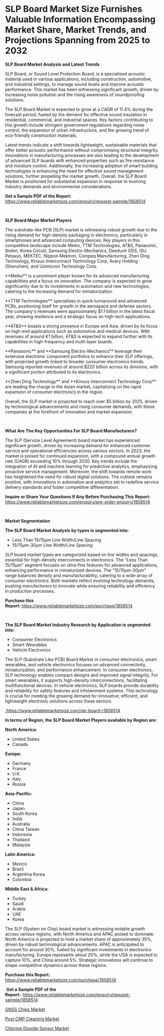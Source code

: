 <p><h1>SLP Board Market Size Furnishes Valuable Information Encompassing Market Share, Market Trends, and Projections Spanning from 2025 to 2032</h1></p><p><strong>SLP Board Market Analysis and Latest Trends</strong></p>
<p><p>SLP Board, or Sound Level Protection Board, is a specialized acoustic material used in various applications, including construction, automotive, and industrial settings, to manage sound levels and improve acoustic performance. This market has been witnessing significant growth, driven by increasing noise pollution and the rising awareness of soundproofing solutions.</p><p>The SLP Board Market is expected to grow at a CAGR of 11.4% during the forecast period, fueled by the demand for effective sound insulation in residential, commercial, and industrial spaces. Key factors contributing to this growth include stringent government regulations regarding noise control, the expansion of urban infrastructure, and the growing trend of eco-friendly construction materials.</p><p>Latest trends indicate a shift towards lightweight, sustainable materials that offer better acoustic performance without compromising structural integrity. Innovations in manufacturing processes are also leading to the development of advanced SLP boards with enhanced properties such as fire resistance and moisture control. Additionally, the increasing adoption of smart building technologies is enhancing the need for effective sound management solutions, further propelling the market growth. Overall, the SLP Board Market is positioned for substantial expansion in response to evolving industry demands and environmental considerations.</p></p>
<p><strong>Get a Sample PDF of the Report:&nbsp;</strong> <a href="https://www.reliablemarketsize.com/enquiry/request-sample/1858514?utm_campaign=1901&utm_medium=2&utm_source=Github&utm_content=ia&utm_term=06042025&utm_id=slp-board">https://www.reliablemarketsize.com/enquiry/request-sample/1858514</a></p>
<p>&nbsp;</p>
<p><strong>SLP Board Major Market Players</strong></p>
<p><p>The substrate-like PCB (SLP) market is witnessing robust growth due to the rising demand for high-density packaging in electronics, particularly in smartphones and advanced computing devices. Key players in this competitive landscape include Meiko, TTM Technologies, AT&S, Panasonic, Ibiden, Korea Circuit, Samsung Electro-Mechanics, Daeduck GDS, ISU Petasys, MEKTEC, Nippon Mektron, Compeq Manufacturing, Zhen Ding Technology, Kinsus Interconnect Technology Corp, Avary Holding (Shenzhen), and Unimicron Technology Corp.</p><p>**Meiko** is a prominent player known for its advanced manufacturing capabilities and a focus on innovation. The company is expected to grow significantly due to its investments in automation and new technologies, catering to the increasing demand for miniaturization.</p><p>**TTM Technologies** specializes in quick-turnaround and advanced PCBs, positioning itself for growth in the aerospace and defense sectors. The company's revenues were approximately $1.1 billion in the latest fiscal year, showing resilience and a strategic focus on high-tech applications.</p><p>**AT&S** boasts a strong presence in Europe and Asia, driven by its focus on high-end applications such as automotive and medical devices. With revenues of around €1 billion, AT&S is expected to expand further with its capabilities in high-frequency and multi-layer boards.</p><p>**Panasonic** and **Samsung Electro-Mechanics** leverage their extensive electronic component portfolios to enhance their SLP offerings, with projected growth linked to broader consumer electronics trends. Samsung reported revenues of around $220 billion across its divisions, with a significant portion attributed to its electronics.</p><p>**Zhen Ding Technology** and **Kinsus Interconnect Technology Corp** are leading the charge in the Asian market, capitalizing on the rapid expansion of consumer electronics in the region.</p><p>Overall, the SLP market is projected to reach over $5 billion by 2025, driven by technological advancements and rising consumer demands, with these companies at the forefront of innovation and market expansion.</p></p>
<p>&nbsp;</p>
<p><strong>What Are The Key Opportunities For SLP Board Manufacturers?</strong></p>
<p><p>The SLP (Service Level Agreement) board market has experienced significant growth, driven by increasing demand for enhanced customer service and operational efficiencies across various sectors. In 2023, the market is poised for continued expansion, with a compound annual growth rate (CAGR) exceeding 10% through 2030. Key trends include the integration of AI and machine learning for predictive analytics, emphasizing proactive service management. Moreover, the shift towards remote work has heightened the need for robust digital solutions. The outlook remains positive, with innovations in automation and analytics set to redefine service delivery standards and foster competitive differentiation.</p></p>
<p><strong>Inquire or Share Your Questions If Any Before Purchasing This Report:</strong> <a href="https://www.reliablemarketsize.com/enquiry/pre-order-enquiry/1858514?utm_campaign=1901&utm_medium=2&utm_source=Github&utm_content=ia&utm_term=06042025&utm_id=slp-board">https://www.reliablemarketsize.com/enquiry/pre-order-enquiry/1858514</a></p>
<p>&nbsp;</p>
<p><strong>Market Segmentation</strong></p>
<p><strong>The SLP Board Market Analysis by types is segmented into:</strong></p>
<p><ul><li>Less Than 15/15µm Line Width/Line Spacing</li><li>15/15µm-30µm Line Width/Line Spacing</li></ul></p>
<p><p>SLP board market types are categorized based on line widths and spacings, essential for high-density interconnects in electronics. The "Less Than 15/15µm" segment focuses on ultra-fine features for advanced applications, enhancing performance in miniaturized devices. The "15/15µm-30µm" range balances density and manufacturability, catering to a wide array of consumer electronics. Both markets reflect evolving technology demands, pushing manufacturers to innovate while ensuring reliability and efficiency in production processes.</p></p>
<p><strong>Purchase this Report:&nbsp;</strong><a href="https://www.reliablemarketsize.com/purchase/1858514?utm_campaign=1901&utm_medium=2&utm_source=Github&utm_content=ia&utm_term=06042025&utm_id=slp-board">https://www.reliablemarketsize.com/purchase/1858514</a></p>
<p>&nbsp;</p>
<p><strong>The SLP Board Market Industry Research by Application is segmented into:</strong></p>
<p><ul><li>Consumer Electronics</li><li>Smart Wearables</li><li>Vehicle Electronics</li></ul></p>
<p><p>The SLP (Substrate Like PCB) Board Market in consumer electronics, smart wearables, and vehicle electronics focuses on advanced connectivity, miniaturization, and performance enhancement. In consumer electronics, SLP technology enables compact designs and improved signal integrity. For smart wearables, it supports high-density interconnections, facilitating multifunctional devices. In vehicle electronics, SLP boards provide durability and reliability for safety features and infotainment systems. This technology is crucial for meeting the growing demand for innovative, efficient, and lightweight electronic solutions across these sectors.</p></p>
<p><a href="https://www.reliablemarketsize.com/slp-board-r1858514?utm_campaign=1901&utm_medium=2&utm_source=Github&utm_content=ia&utm_term=06042025&utm_id=slp-board">&nbsp;https://www.reliablemarketsize.com/slp-board-r1858514</a></p>
<p><strong>In terms of Region, the SLP Board Market Players available by Region are:</strong></p>
<p>
    <p> <strong> North America: </strong>
        <ul>
            <li>United States</li>
            <li>Canada</li>
        </ul>
        </p> 
    <p> <strong> Europe: </strong>
        <ul>
            <li>Germany</li>
            <li>France</li>
            <li>U.K.</li>
            <li>Italy</li>
            <li>Russia</li>
        </ul>
        </p> 
    <p> <strong> Asia-Pacific: </strong>
        <ul>
            <li>China</li>
            <li>Japan</li>
            <li>South Korea</li>
            <li>India</li>
            <li>Australia</li>
            <li>China Taiwan</li>
            <li>Indonesia</li>
            <li>Thailand</li>
            <li>Malaysia</li>
        </ul>
        </p> 
    <p> <strong> Latin America: </strong>
        <ul>
            <li>Mexico</li>
            <li>Brazil</li>
            <li>Argentina Korea</li>
            <li>Colombia</li>
        </ul>
        </p> 
    <p> <strong> Middle East & Africa: </strong>
        <ul>
            <li>Turkey</li>
            <li>Saudi</li>
            <li>Arabia</li>
            <li>UAE</li>
            <li>Korea</li>
        </ul>
    </p>
    </p>
<p><p>The SLP (System on Chip) board market is witnessing notable growth across various regions, with North America and APAC poised to dominate. North America is projected to hold a market share of approximately 35%, driven by robust technological advancements. APAC is anticipated to account for around 30%, fueled by significant investments in electronics manufacturing. Europe represents about 20%, while the USA is expected to capture 10%, and China around 5%. Strategic innovations will continue to shape competitive dynamics across these regions.</p></p>
<p><strong>Purchase this Report: </strong><a href="https://www.reliablemarketsize.com/purchase/1858514?utm_campaign=1901&utm_medium=2&utm_source=Github&utm_content=ia&utm_term=06042025&utm_id=slp-board">https://www.reliablemarketsize.com/purchase/1858514</a></p>
<p>&nbsp;<strong>Get a Sample PDF of the Report:&nbsp;&nbsp;</strong><a href="https://www.reliablemarketsize.com/enquiry/request-sample/1858514?utm_campaign=1901&utm_medium=2&utm_source=Github&utm_content=ia&utm_term=06042025&utm_id=slp-board">https://www.reliablemarketsize.com/enquiry/request-sample/1858514</a></p>
<p><strong></strong></p>
<p><p><a href="https://github.com/indrystar/Market-Research-Report-List-5/blob/main/gnss-chips-market.md?utm_campaign=1901&utm_medium=2&utm_source=Github&utm_content=ia&utm_term=06042025&utm_id=slp-board">GNSS Chips Market</a></p><p><a href="https://github.com/bozzoquishmd/Market-Research-Report-List-1/blob/main/post-cmp-cleaning-market.md?utm_campaign=1901&utm_medium=2&utm_source=Github&utm_content=ia&utm_term=06042025&utm_id=slp-board">Post CMP Cleaning Market</a></p><p><a href="https://github.com/AKSHATREPORTPRIME/Market-Research-Report-List-7/blob/main/chlorine-dioxide-sensor-market.md?utm_campaign=1901&utm_medium=2&utm_source=Github&utm_content=ia&utm_term=06042025&utm_id=slp-board">Chlorine Dioxide Sensor Market</a></p></p>